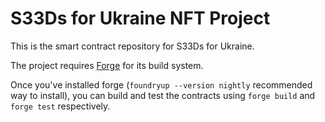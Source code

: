 # S33Ds for Ukraine NFT Project

This is the smart contract repository for S33Ds for Ukraine.

The project requires [Forge](https://github.com/gakonst/foundry) for its build system.

Once you've installed forge (`foundryup --version nightly` recommended way to install), you can build and test the contracts using `forge build` and `forge test` respectively.

